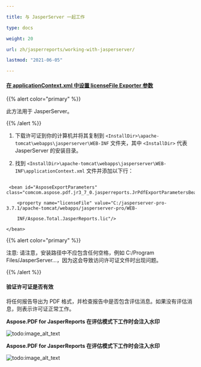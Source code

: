 ```yaml
---

title: 与 JasperServer 一起工作

type: docs

weight: 20

url: zh/jasperreports/working-with-jasperserver/

lastmod: "2021-06-05"

---
```




#### <ins>**在 applicationContext.xml 中设置 licenseFile Exporter 参数**

{{% alert color="primary" %}}



此方法用于 JasperServer。



{{% /alert %}}



1. 下载许可证到你的计算机并将其复制到 ```<InstallDir>\apache-tomcat\webapps\jasperserver\WEB-INF``` 文件夹，其中 ```<InstallDir>``` 代表 JasperServer 的安装目录。

2. 找到 ```<InstallDir>\apache-tomcat\webapps\jasperserver\WEB-INF\applicationContext.xml``` 文件并添加以下行：



```

 <bean id="AsposeExportParameters" class="comcom.aspose.pdf.jr3_7_0.jasperreports.JrPdfExportParametersBean">

    <property name="licenseFile" value="C:/jasperserver-pro-3.7.1/apache-tomcat/webapps/jasperserver-pro/WEB-  

    INF/Aspose.Total.JasperReports.lic"/>

</bean>

```

{{% alert color="primary" %}}


注意: 请注意，安装路径中不应包含任何空格，例如 C:/Program Files/JasperServer…，因为这会导致访问许可证文件时出现问题。

{{% /alert %}}



#### **验证许可证是否有效**

将任何报告导出为 PDF 格式，并检查报告中是否包含评估消息。如果没有评估消息，则表示许可证正常工作。



**Aspose.PDF for JasperReports 在评估模式下工作时会注入水印**



![todo:image_alt_text](working-with-jasperserver_1.png)







**Aspose.PDF for JasperReports 在评估模式下工作时会注入水印**



![todo:image_alt_text](working-with-jasperserver_2.png)